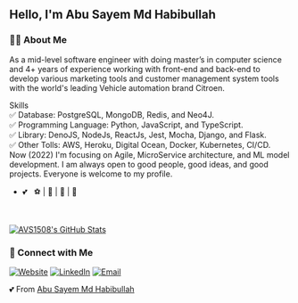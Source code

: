 <h2>Hello, I'm Abu Sayem Md Habibullah</h2>

<h3> 🙎‍♂️ About Me </h3>

As a mid-level software engineer with doing master’s in computer science and 4+ years of experience working with front-end and back-end to develop various marketing tools and customer management system tools with the world's leading Vehicle automation brand Citroen.

Skills <br/>
✅ Database: PostgreSQL, MongoDB, Redis, and Neo4J.<br/>
✅ Programming Language: Python, JavaScript, and TypeScript.<br/>
✅ Library: DenoJS, NodeJs, ReactJs, Jest, Mocha, Django, and Flask.<br/>
✅ Other Tolls: AWS, Heroku, Digital Ocean, Docker, Kubernetes, CI/CD.
<br/>
Now (2022) I'm focusing on Agile, MicroService architecture, and ML model development. I am always open to good people, good ideas, and good projects.
Everyone is welcome to my profile.
- 💕 &nbsp; ⚽ | 🏀 | 🏐 | 🏏

<br/>

[![AVS1508's GitHub Stats](https://github-readme-stats.vercel.app/api?username=asmdhabibullah&show_icons=true)](https://github.com/asmdhabibullah)

<h3> 🤝 Connect with Me </h3>

<p align="left">
<a href="https://asmdhabibullah.com/"><img alt="Website" src="https://img.shields.io/badge/Website-https://asmdhabibullah.com-blue?style=flat-square&logo=google-chrome"></a>
<a href="https://www.linkedin.com/in/asmdhabibullah/"><img alt="LinkedIn" src="https://img.shields.io/badge/LinkedIn-As%20Md%20Habibullah-blue?style=flat-square&logo=linkedin"></a>
<a href="mailto:contact@asmdhabibullah.com"><img alt="Email" src="https://img.shields.io/badge/Email-contact@asmdhabibullah.com-blue?style=flat-square&logo=gmail"></a>
</p>

💕 From [Abu Sayem Md Habibullah](https://github.com/asmdhabibullah)
